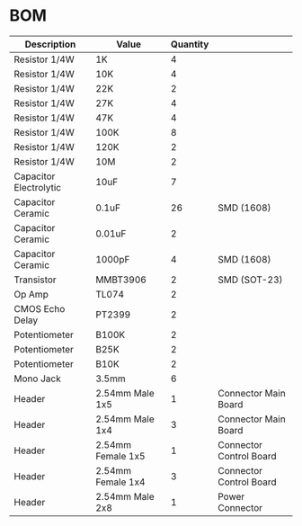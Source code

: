 # BOM

| Description | Value | Quantity | |
| --- | --- | --- | --- |
| Resistor 1/4W | 1K | 4 | |
| Resistor 1/4W | 10K | 4 | |
| Resistor 1/4W | 22K | 2 | |
| Resistor 1/4W | 27K | 4 | |
| Resistor 1/4W | 47K | 4 | |
| Resistor 1/4W | 100K | 8 | |
| Resistor 1/4W | 120K | 2 | |
| Resistor 1/4W | 10M | 2 | |
| Capacitor Electrolytic | 10uF | 7 | |
| Capacitor Ceramic | 0.1uF | 26 | SMD (1608) |
| Capacitor Ceramic | 0.01uF | 2 | |
| Capacitor Ceramic | 1000pF | 4 | SMD (1608) |
| Transistor | MMBT3906 | 2 | SMD (SOT-23) |
| Op Amp | TL074 | 2 | |
| CMOS Echo Delay | PT2399 | 2 | |
| Potentiometer | B100K | 2 | |
| Potentiometer | B25K | 2 | |
| Potentiometer | B10K | 2 | |
| Mono Jack | 3.5mm | 6 | |
| Header | 2.54mm Male 1x5 | 1 | Connector Main Board |
| Header | 2.54mm Male 1x4 | 3 | Connector Main Board |
| Header | 2.54mm Female 1x5 | 1 | Connector Control Board |
| Header | 2.54mm Female 1x4 | 3 | Connector Control Board |
| Header | 2.54mm Male 2x8 | 1 | Power Connector |

